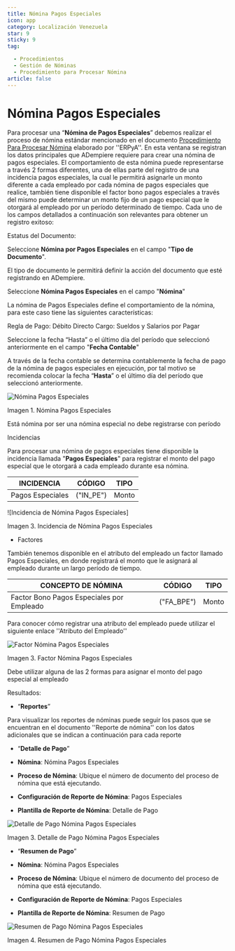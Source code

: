 ```yaml
---
title: Nómina Pagos Especiales
icon: app
category: Localización Venezuela
star: 9
sticky: 9
tag:

  - Procedimientos
  - Gestión de Nóminas
  - Procedimiento para Procesar Nómina
article: false
--- 
```

**Nómina Pagos Especiales**
===============================

Para procesar una “**Nómina de Pagos Especiales**” debemos realizar el proceso de nómina estándar mencionado en el documento [Procedimiento Para Procesar Nómina](README.md) elaborado por ''ERPyA''. En esta ventana se registran los datos principales que ADempiere requiere para crear una nómina de pagos especiales. El comportamiento de esta nómina puede representarse a través 2 formas diferentes, una de ellas parte del registro de una incidencia pagos especiales, la cual le  permitirá asignarle un monto diferente a cada empleado por cada nómina de pagos especiales que realice, también tiene disponible el factor bono pagos especiales a través del mismo puede determinar un monto fijo de un pago especial que le otorgará al empleado por un período determinado de tiempo. Cada uno de los campos detallados a continuación son relevantes para obtener un registro exitoso:

Estatus del Documento:

Seleccione **Nómina por Pagos Especiales** en el campo "**Tipo de Documento**".

El tipo de documento le permitirá definir la acción del documento que esté registrando en ADempiere.

Seleccione **Nómina Pagos Especiales** en el campo "**Nómina**"

La nómina de Pagos Especiales define el comportamiento de la nómina, para este caso tiene las siguientes características:

Regla de Pago: Débito Directo
Cargo: Sueldos y Salarios por Pagar

Seleccione la fecha “Hasta” o el último día del período que seleccionó anteriormente en el campo "**Fecha Contable**"

A través de la fecha contable se determina contablemente la fecha de pago de la nómina de pagos especiales en ejecución, por tal motivo se recomienda colocar la fecha “**Hasta**” o el último día del período que seleccionó anteriormente.

![Nómina Pagos Especiales](/assets/img/docs/lve/procedures/payroll/procedures-to-process-payroll/resources/pagosespeciales.png)

Imagen 1. Nómina Pagos Especiales

Está nómina  por ser una nómina especial no debe registrarse con período

Incidencias

Para procesar una nómina de pagos especiales tiene disponible la incidencia llamada "**Pagos Especiales**" para registrar el monto del pago especial que le otorgará a cada empleado durante esa nómina.

|           **INCIDENCIA**                              |     **CÓDIGO**       |    **TIPO**    |
|-------------------------------------------------------|----------------------|----------------|
| Pagos Especiales                                      |     ("IN_PE")        |     Monto      |

![Incidencia de Nómina Pagos Especiales]

Imagen 3. Incidencia de Nómina Pagos Especiales

- Factores

También tenemos disponible en el atributo del empleado  un factor llamado Pagos Especiales, en donde registrará el monto que le asignará al empleado durante un largo período de tiempo.

|           **CONCEPTO DE NÓMINA**                      |     **CÓDIGO**       |    **TIPO**    |
|-------------------------------------------------------|----------------------|----------------|
| Factor Bono Pagos Especiales por Empleado             |     ("FA_BPE")       |      Monto     |

Para conocer cómo registrar una atributo del empleado puede utilizar el siguiente enlace ''Atributo del Empleado''

![Factor Nómina Pagos Especiales](/assets/img/docs/lve/procedures/payroll/procedures-to-process-payroll/resources/factorpagosespeciales.png)

Imagen 3. Factor Nómina Pagos Especiales

Debe utilizar alguna de las 2 formas para asignar el monto del pago especial al empleado

Resultados:

- “**Reportes**”

Para visualizar los reportes de nóminas  puede seguir los pasos que se encuentran en el documento ''Reporte de nómina'' con los datos adicionales que se indican a continuación para cada reporte

- “**Detalle de Pago**”

- **Nómina**: Nómina Pagos Especiales

- **Proceso de Nómina**: Ubique el número de documento del proceso de nómina que está ejecutando.

- **Configuración de Reporte de Nómina**: Pagos Especiales

- **Plantilla de Reporte de Nómina**: Detalle de Pago

![Detalle de Pago Nómina Pagos Especiales](/assets/img/docs/lve/procedures/payroll/procedures-to-process-payroll/resources/detallepagosespeciales.png)

Imagen 3. Detalle de Pago Nómina Pagos Especiales

- “**Resumen de Pago**”

- **Nómina**: Nómina Pagos Especiales

- **Proceso de Nómina**: Ubique el número de documento del proceso de nómina que está ejecutando.

- **Configuración de Reporte de Nómina**: Pagos Especiales

- **Plantilla de Reporte de Nómina**: Resumen de Pago

![Resumen de Pago Nómina Pagos Especiales](/assets/img/docs/lve/procedures/payroll/procedures-to-process-payroll/resources/resumenpagosespeciales.png)

Imagen 4. Resumen de Pago Nómina Pagos Especiales
